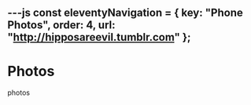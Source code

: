 ---js
const eleventyNavigation = {
	key: "Phone Photos",
	order: 4,
    url: "http://hipposareevil.tumblr.com"
};
---
# Photos
photos


